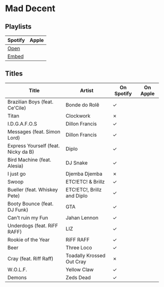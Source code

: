 # Mad Decent

## Playlists

| Spotify                                                                                                     | Apple |
| ----------------------------------------------------------------------------------------------------------- | ----- |
| [Open](https://open.spotify.com/user/marauderxtreme/playlist/3qesLMuh8lbSV3OYLR9KiN)                        |       |
| [Embed](https://embed.spotify.com/?uri=spotify%3Auser%3Amarauderxtreme%3Aplaylist%3A3qesLMuh8lbSV3OYLR9KiN) |       |

## Titles

| Title                               | Artist                     | On Spotify | On Apple |
| ----------------------------------- | -------------------------- | ---------- | -------- |
| Brazilian Boys (feat. Ce'Cile)      | Bonde do Rolê              | ✓          |          |
| Titan                               | Clockwork                  | ✗          |          |
| I.D.G.A.F.O.S                       | Dillon Francis             | ✓          |          |
| Messages (feat. Simon Lord)         | Dillon Francis             | ✓          |          |
| Express Yourself (feat. Nicky da B) | Diplo                      | ✓          |          |
| Bird Machine (feat. Alesia)         | DJ Snake                   | ✓          |          |
| I just go                           | Djemba Djemba              | ✗          |          |
| Swoop                               | ETC!ETC! & Brillz          | ✓          |          |
| Bueller (feat. Whiskey Pete)        | ETC!ETC!, Brillz and Diplo | ✓          |          |
| Booty Bounce (feat. DJ Funk)        | GTA                        | ✓          |          |
| Can't ruin my Fun                   | Jahan Lennon               | ✓          |          |
| Underdogs (feat. RiFF RAFF)         | LIZ                        | ✓          |          |
| Rookie of the Year                  | RiFF RAFF                  | ✓          |          |
| Beer                                | Three Loco                 | ✓          |          |
| Cray (feat. Riff Raff)              | Toadally Krossed Out Cray  | ✗          |          |
| W.O.L.F.                            | Yellow Claw                | ✓          |          |
| Demons                              | Zeds Dead                  | ✓          |          |
